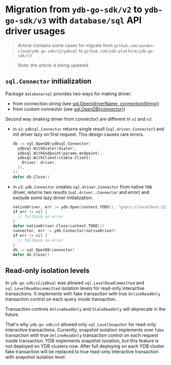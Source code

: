 # Migration from `ydb-go-sdk/v2` to `ydb-go-sdk/v3` with `database/sql` API driver usages

> Article contains some cases for migrate from `github.com/yandex-cloud/ydb-go-sdk/v2/ydbsql` to `github.com/ydb-platform/ydb-go-sdk/v3`

> Note: the article is being updated.

## `sql.Connector` initialization

Package `database/sql` provides two ways for making driver:
- from connection string (see [sql.Open(driverName, connectionString)](https://pkg.go.dev/database/sql#Open))
- from custom connector (see [sql.OpenDB(connector)](https://pkg.go.dev/database/sql#OpenDB))

Second way (making driver from connector) are different in `v2` and `v3`:
- in `v2`:
  `ydbsql.Connector` returns single result (`sql.driver.Connector`) and init driver lazy on first request. This design causes rare errors. 
  ```go
  db := sql.OpenDB(ydbsql.Connector(
    ydbsql.WithDialer(dialer),
    ydbsql.WithEndpoint(params.endpoint),
    ydbsql.WithClient(&table.Client{
      Driver: driver,
    }),
  ))
  defer db.Close()
  ```
- in `v3`:
  `ydb.Connector` creates `sql.driver.Connector` from native `YDB` driver, returns two results (`sql.driver..Connector` and error) and exclude some lazy driver initialization.
  ```go
  nativeDriver, err := ydb.Open(context.TODO(), "grpcs://localhost:2135/local")
  if err != nil {
    // fallback on error
  }
  defer nativeDriver.Close(context.TODO())
  connector, err := ydb.Connector(nativeDriver)
  if err != nil {
    // fallback on error
  }
  db := sql.OpenDB(connector)
  defer db.Close()
  ```

## Read-only isolation levels

In `ydb-go-sdk/v2/ydbsql` was allowed `sql.LevelReadCommitted` and `sql.LevelReadUncommitted` isolation levels for read-only interactive transactions. It implements with fake transaction with true `OnlineReadOnly` transaction control on each query inside transaction.

Transaction controls `OnlineReadOnly` and `StaleReadOnly` will deprecate in the future.

That's why `ydb-go-sdk/v3` allowed only `sql.LevelSnapshot` for read-only interactive transactions. Currently, snapshot isolation implements over `fake` transaction with true `OnlineReadOnly` transaction control on each request inside transaction.
YDB implements snapshot isolation, but this feature is not deployed on YDB clusters now. After full deploying on each YDB cluster fake transaction will be replaced to true read-only interactive transaction with snapshot isolation level.  
